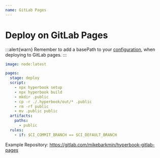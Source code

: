 ```yaml
---
name: GitLab Pages
---
```


# Deploy on GitLab Pages

:::alert{warn}
Remember to add a basePath to your [configuration](/configuration/book), when deploying to GitLab pages.
:::

```yml
image: node:latest

pages:
  stage: deploy
  script:
    - npx hyperbook setup
    - npx hyperbook build
    - mkdir .public
    - cp -r ./.hyperbook/out/* .public
    - rm -rf public
    - mv .public public
  artifacts:
    paths:
      - public
  rules:
    - if: $CI_COMMIT_BRANCH == $CI_DEFAULT_BRANCH
```

Example Repository: https://gitlab.com/mikebarkmin/hyperbook-gitlab-pages
